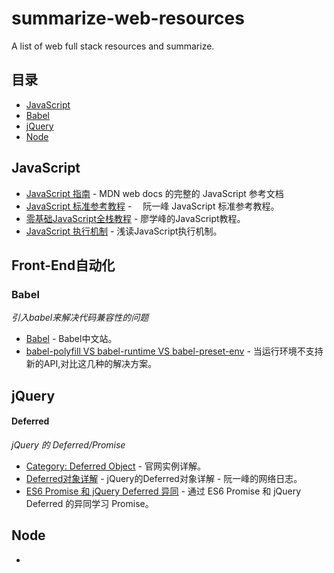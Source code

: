 # summarize-web-resources

A list of web full stack resources and summarize.

## 目录

- [JavaScript](#JavaScript)
- [Babel](#Babel)
- [jQuery](#jQuery)
- [Node](#Node)

## JavaScript

* [JavaScript 指南](https://developer.mozilla.org/zh-CN/docs/Web/JavaScript) - MDN web docs 的完整的 JavaScript 参考文档
* [JavaScript 标准参考教程](http://javascript.ruanyifeng.com/) - 　阮一峰 JavaScript 标准参考教程。
* [零基础JavaScript全栈教程](https://www.liaoxuefeng.com/wiki/001434446689867b27157e896e74d51a89c25cc8b43bdb3000) - 廖学峰的JavaScript教程。
* [JavaScript 执行机制](https://juejin.im/post/59e85eebf265da430d571f89) - 浅读JavaScript执行机制。

## Front-End自动化

### Babel

*引入babel来解决代码兼容性的问题*

* [Babel](https://babel.docschina.org/) - Babel中文站。
* [babel-polyfill VS babel-runtime VS babel-preset-env](https://juejin.im/post/5aefe0a6f265da0b9e64fa54) - 当运行环境不支持新的API,对比这几种的解决方案。

## jQuery

#### Deferred

*jQuery 的 Deferred/Promise*

* [Category: Deferred Object](http://api.jquery.com/category/deferred-object/) - 官网实例详解。
* [Deferred对象详解](http://www.ruanyifeng.com/blog/2011/08/a_detailed_explanation_of_jquery_deferred_object.html) - jQuery的Deferred对象详解 - 阮一峰的网络日志。
* [ES6 Promise 和 jQuery Deferred 异同](https://juejin.im/post/5a113079f265da43310d68cd) - 通过 ES6 Promise 和 jQuery Deferred 的异同学习 Promise。

## Node

* 